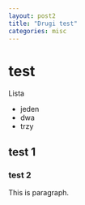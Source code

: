 ```yaml
---
layout: post2
title: "Drugi test"
categories: misc
---
```


# test 

Lista
* jeden
* dwa
* trzy

## test 1

### test 2

This is paragraph.

